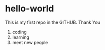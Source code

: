 # hello-world
This is my first repo in the GITHUB. Thank You
1. coding
2. learning
3. meet new people
